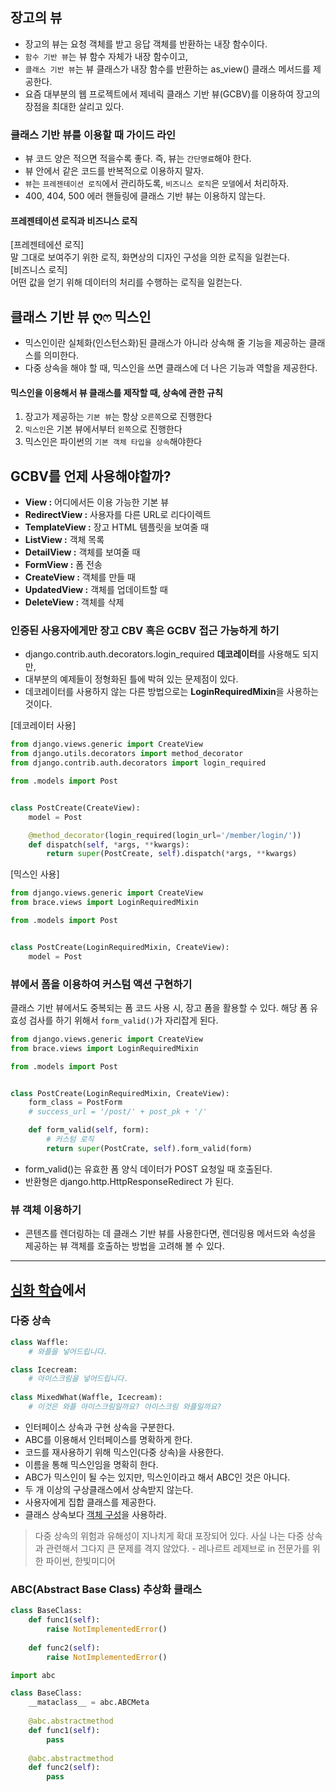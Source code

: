 ## 장고의 뷰
- 장고의 뷰는 요청 객체를 받고 응답 객체를 반환하는 내장 함수이다.
- `함수 기반 뷰`는 뷰 함수 자체가 내장 함수이고,
- `클래스 기반 뷰`는 뷰 클래스가 내장 함수를 반환하는 as_view() 클래스 메서드를 제공한다.
- 요즘 대부분의 웹 프로젝트에서 제네릭 클래스 기반 뷰(GCBV)를 이용하여 장고의 장점을 최대한 살리고 있다.

### 클래스 기반 뷰를 이용할 때 가이드 라인
- 뷰 코드 양은 적으면 적을수록 좋다. 즉, 뷰는 `간단명료`해야 한다.
- 뷰 안에서 같은 코드를 반복적으로 이용하지 말자.
- `뷰`는 `프레젠테이션 로직`에서 관리하도록, `비즈니스 로직`은 `모델`에서 처리하자.
- 400, 404, 500 에러 핸들링에 클래스 기반 뷰는 이용하지 않는다.

#### 프레젠테이션 로직과 비즈니스 로직
[프레젠테에션 로직] <br /> 
말 그대로 보여주기 위한 로직, 화면상의 디자인 구성을 의한 로직을 일컫는다. <br />
[비즈니스 로직] <br /> 
어떤 값을 얻기 위해 데이터의 처리를 수행하는 로직을 일컫는다.

## 클래스 기반 뷰 ღෆ 믹스인
- 믹스인이란 실체화(인스턴스화)된 클래스가 아니라 상속해 줄 기능을 제공하는 클래스를 의미한다.
- 다중 상속을 해야 할 때, 믹스인을 쓰면 클래스에 더 나은 기능과 역할을 제공한다.

#### 믹스인을 이용해서 뷰 클래스를 제작할 때, 상속에 관한 규칙
1. 장고가 제공하는 `기본 뷰`는 항상 `오른쪽`으로 진행한다
2. `믹스인`은 기본 뷰에서부터 `왼쪽`으로 진행한다
3. 믹스인은 파이썬의 `기본 객체 타입을 상속`해야한다

## GCBV를 언제 사용해야할까?
- **View :** 어디에서든 이용 가능한 기본 뷰
- **RedirectView :** 사용자를 다른 URL로 리다이렉트
- **TemplateView :** 장고 HTML 템플릿을 보여줄 때
- **ListView :** 객체 목록
- **DetailView :** 객체를 보여줄 때
- **FormView :** 폼 전송
- **CreateView :** 객체를 만들 때
- **UpdatedView :** 객체를 업데이트할 때
- **DeleteView :** 객체를 삭제

### 인증된 사용자에게만 장고 CBV 혹은 GCBV 접근 가능하게 하기
- django.contrib.auth.decorators.login_required **데코레이터**를 사용해도 되지만,
- 대부분의 예제들이 정형화된 틀에 박혀 있는 문제점이 있다.
- 데코레이터를 사용하지 않는 다른 방법으로는 **LoginRequiredMixin**을 사용하는 것이다.

[데코레이터 사용]

```python
from django.views.generic import CreateView
from django.utils.decorators import method_decorator
from django.contrib.auth.decorators import login_required

from .models import Post


class PostCreate(CreateView):
	model = Post

	@method_decorator(login_required(login_url='/member/login/'))
	def dispatch(self, *args, **kwargs):
		return super(PostCreate, self).dispatch(*args, **kwargs)
```

[믹스인 사용]

```python
from django.views.generic import CreateView
from brace.views import LoginRequiredMixin

from .models import Post


class PostCreate(LoginRequiredMixin, CreateView):
	model = Post
```

### 뷰에서 폼을 이용하여 커스텀 액션 구현하기
클래스 기반 뷰에서도 중복되는 폼 코드 사용 시, 장고 폼을 활용할 수 있다. 해당 폼 유효성 검사를 하기 위해서 `form_valid()`가 자리잡게 된다.

```python
from django.views.generic import CreateView
from brace.views import LoginRequiredMixin

from .models import Post


class PostCreate(LoginRequiredMixin, CreateView):
	form_class = PostForm
	# success_url = '/post/' + post_pk + '/'

	def form_valid(self, form):
		# 커스텀 로직
		return super(PostCrate, self).form_valid(form)
```

- form_valid()는 유효한 폼 양식 데이터가 POST 요청일 때 호출된다.
- 반환형은 django.http.HttpResponseRedirect 가 된다.

### 뷰 객체 이용하기
- 콘텐츠를 렌더링하는 데 클래스 기반 뷰를 사용한다면, 렌더링용 메서드와 속성을 제공하는 뷰 객체를 호출하는 방법을 고려해 볼 수 있다.

---

## [심화 학습](https://github.com/8percent/tsd/blob/master/studies/20170808/tsd_10.pdf)에서
### 다중 상속

```python
class Waffle:
    # 와플을 넣어드립니다.

class Icecream:
    # 아이스크림을 넣어드립니다.
   
class MixedWhat(Waffle, Icecream):
    # 이것은 와플 아이스크림일까요? 아이스크림 와플일까요?
```

- 인터페이스 상속과 구현 상속을 구분한다.
- ABC를 이용해서 인터페이스를 명확하게 한다.
- 코드를 재사용하기 위해 믹스인(다중 상속)을 사용한다.
- 이름을 통해 믹스인임을 명확히 한다.
- ABC가 믹스인이 될 수는 있지만, 믹스인이라고 해서 ABC인 것은 아니다.
- 두 개 이상의 구상클래스에서 상속받지 않는다.
- 사용자에게 집합 클래스를 제공한다.
- 클래스 상속보다 [객체 구성](https://github.com/bbungsang/Basic-Computer-Engineering/blob/master/OOP/objects_composition(has-a).ipynb)을 사용하라.

> 다중 상속의 위험과 유해성이 지나치게 확대 포장되어 있다. 사실 나는 다중 상속과 관련해서 그다지 큰 문제를 격지 않았다. - 레나르트 레제브로 in 전문가를 위한 파이썬, 한빛미디어

### ABC(Abstract Base Class) 추상화 클래스

```python
class BaseClass:
    def func1(self):
        raise NotImplementedError()
    
    def func2(self):
        raise NotImplementedError()
```

```python
import abc

class BaseClass:
    __mataclass__ = abc.ABCMeta
    
    @abc.abstractmethod
    def func1(self):
        pass
        
    @abc.abstractmethod    
    def func2(self):
        pass
```